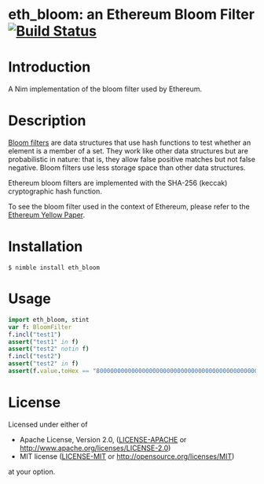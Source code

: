 # eth_bloom: an Ethereum Bloom Filter [![Build Status](https://travis-ci.org/status-im/nim-eth-bloom.svg?branch=master)](https://travis-ci.org/status-im/nim-eth-bloom)


# Introduction

A Nim implementation of the bloom filter used by Ethereum.

# Description

[Bloom filters](https://en.wikipedia.org/wiki/Bloom_filter) are data structures that use hash functions to test whether an element is a member of a set. They work like other data structures but are probabilistic in nature: that is, they allow false positive matches but not false negative. Bloom filters use less storage space than other data structures.

Ethereum bloom filters are implemented with the SHA-256 (keccak) cryptographic hash function.

To see the bloom filter used in the context of Ethereum, please refer to the [Ethereum Yellow Paper](https://ethereum.github.io/yellowpaper/paper.pdf).


# Installation
```
$ nimble install eth_bloom
```

# Usage
```nim
import eth_bloom, stint
var f: BloomFilter
f.incl("test1")
assert("test1" in f)
assert("test2" notin f)
f.incl("test2")
assert("test2" in f)
assert(f.value.toHex == "80000000000000000000000000000000000000000000000000000000000000000000000000000000000000000000000000000000000000000000000000000000000000010000000000000000000000000000000200000000000000000001000000000000000000000000000000000000000000000000000000000000000000000000000000000000000000000000000000000000000000000000200000000000000000000000000000000000000000000000000000000000000000000000000000000000000000000000000000000000000000000000040000000000000000000000000000000000000000000000000000000000000000000")
```
# License
Licensed under either of

 * Apache License, Version 2.0, ([LICENSE-APACHE](LICENSE-APACHE) or http://www.apache.org/licenses/LICENSE-2.0)
 * MIT license ([LICENSE-MIT](LICENSE-MIT) or http://opensource.org/licenses/MIT)

at your option.
